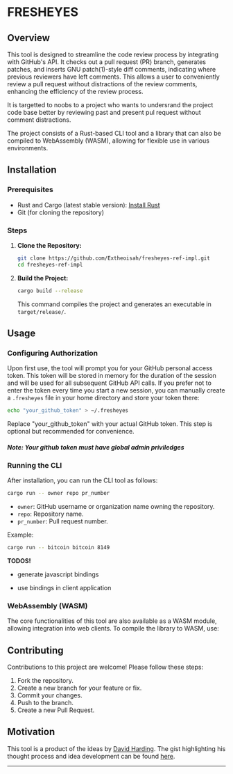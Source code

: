 # FRESHEYES

## Overview

This tool is designed to streamline the code review process by integrating with GitHub's API. It checks out a pull request (PR) branch, generates patches, and inserts GNU patch(1)-style diff comments, indicating where previous reviewers have left comments. This allows a user to conveniently review a pull request without distractions of the review comments, enhancing the efficiency of the review process.

It is targetted to noobs to a project who wants to undersrand the project code base better by reviewing past and present pul request without comment distractions.

The project consists of a Rust-based CLI tool and a library that can also be compiled to WebAssembly (WASM), allowing for flexible use in various environments.

## Installation

### Prerequisites

- Rust and Cargo (latest stable version): [Install Rust](https://www.rust-lang.org/tools/install)
- Git (for cloning the repository)

### Steps

1. **Clone the Repository:**

    ```bash
    git clone https://github.com/Extheoisah/fresheyes-ref-impl.git
    cd fresheyes-ref-impl
    ```

2. **Build the Project:**

    ```bash
    cargo build --release
    ```

    This command compiles the project and generates an executable in `target/release/`.

## Usage

### Configuring Authorization

Upon first use, the tool will prompt you for your GitHub personal access token. This token will be stored in memory for the duration of the session and will be used for all subsequent GitHub API calls. If you prefer not to enter the token every time you start a new session, you can manually create a ```.fresheyes``` file in your home directory and store your token there:

```bash
echo "your_github_token" > ~/.fresheyes
```

Replace "your_github_token" with your actual GitHub token. This step is optional but recommended for convenience.

#### *Note: Your github token must have global admin priviledges*

### Running the CLI

After installation, you can run the CLI tool as follows:

```bash
cargo run -- owner repo pr_number
```

- `owner`: GitHub username or organization name owning the repository.
- `repo`: Repository name.
- `pr_number`: Pull request number.

Example:

```bash
cargo run -- bitcoin bitcoin 8149
```

**TODOS!**

- generate javascript bindings

- use bindings in client application

### WebAssembly (WASM)

The core functionalities of this tool are also available as a WASM module, allowing integration into web clients. To compile the library to WASM, use:

## Contributing

Contributions to this project are welcome! Please follow these steps:

1. Fork the repository.
2. Create a new branch for your feature or fix.
3. Commit your changes.
4. Push to the branch.
5. Create a new Pull Request.

## Motivation

This tool is a product of the ideas by [David Harding](https://gist.github.com/harding). The gist highlighting his thought process and idea development can be found [here](https://gist.github.com/harding/3b4bb6c4cd003d7bf372e13d06f5363f).

---
